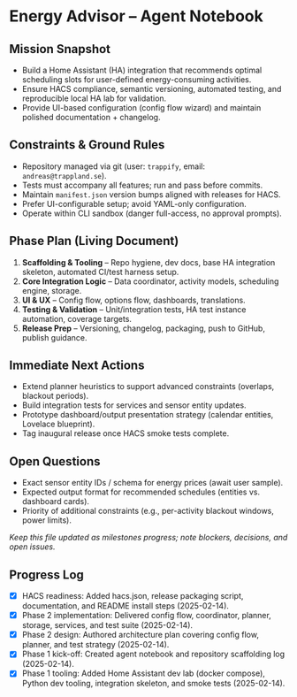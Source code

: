 # Energy Advisor – Agent Notebook

## Mission Snapshot
- Build a Home Assistant (HA) integration that recommends optimal scheduling slots for user-defined energy-consuming activities.
- Ensure HACS compliance, semantic versioning, automated testing, and reproducible local HA lab for validation.
- Provide UI-based configuration (config flow wizard) and maintain polished documentation + changelog.

## Constraints & Ground Rules
- Repository managed via git (user: `trappify`, email: `andreas@trappland.se`).
- Tests must accompany all features; run and pass before commits.
- Maintain `manifest.json` version bumps aligned with releases for HACS.
- Prefer UI-configurable setup; avoid YAML-only configuration.
- Operate within CLI sandbox (danger full-access, no approval prompts).

## Phase Plan (Living Document)
1. **Scaffolding & Tooling** – Repo hygiene, dev docs, base HA integration skeleton, automated CI/test harness setup.
2. **Core Integration Logic** – Data coordinator, activity models, scheduling engine, storage.
3. **UI & UX** – Config flow, options flow, dashboards, translations.
4. **Testing & Validation** – Unit/integration tests, HA test instance automation, coverage targets.
5. **Release Prep** – Versioning, changelog, packaging, push to GitHub, publish guidance.

## Immediate Next Actions
- Extend planner heuristics to support advanced constraints (overlaps, blackout periods).
- Build integration tests for services and sensor entity updates.
- Prototype dashboard/output presentation strategy (calendar entities, Lovelace blueprint).
- Tag inaugural release once HACS smoke tests complete.

## Open Questions
- Exact sensor entity IDs / schema for energy prices (await user sample).
- Expected output format for recommended schedules (entities vs. dashboard cards).
- Priority of additional constraints (e.g., per-activity blackout windows, power limits).

_Keep this file updated as milestones progress; note blockers, decisions, and open issues._

## Progress Log
- [x] HACS readiness: Added hacs.json, release packaging script, documentation, and README install steps (2025-02-14).
- [x] Phase 2 implementation: Delivered config flow, coordinator, planner, storage, services, and test suite (2025-02-14).
- [x] Phase 2 design: Authored architecture plan covering config flow, planner, and test strategy (2025-02-14).
- [x] Phase 1 kick-off: Created agent notebook and repository scaffolding log (2025-02-14).
- [x] Phase 1 tooling: Added Home Assistant dev lab (docker compose), Python dev tooling, integration skeleton, and smoke tests (2025-02-14).